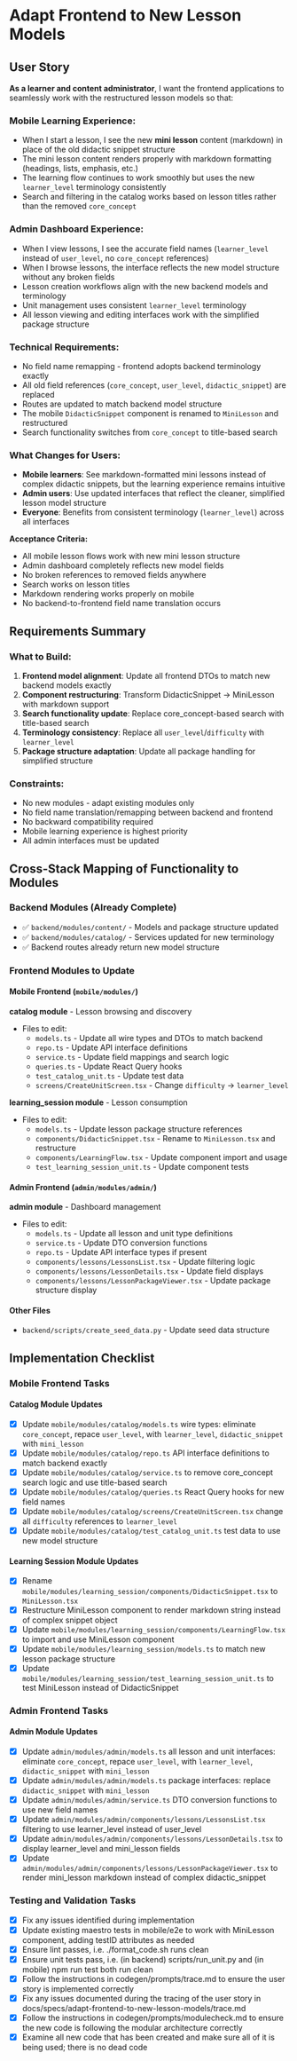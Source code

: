 # Adapt Frontend to New Lesson Models

## User Story

**As a learner and content administrator**, I want the frontend applications to seamlessly work with the restructured lesson models so that:

### Mobile Learning Experience:
- When I start a lesson, I see the new **mini lesson** content (markdown) in place of the old didactic snippet structure
- The mini lesson content renders properly with markdown formatting (headings, lists, emphasis, etc.)
- The learning flow continues to work smoothly but uses the new `learner_level` terminology consistently
- Search and filtering in the catalog works based on lesson titles rather than the removed `core_concept`

### Admin Dashboard Experience:
- When I view lessons, I see the accurate field names (`learner_level` instead of `user_level`, no `core_concept` references)
- When I browse lessons, the interface reflects the new model structure without any broken fields
- Lesson creation workflows align with the new backend models and terminology
- Unit management uses consistent `learner_level` terminology
- All lesson viewing and editing interfaces work with the simplified package structure

### Technical Requirements:
- No field name remapping - frontend adopts backend terminology exactly
- All old field references (`core_concept`, `user_level`, `didactic_snippet`) are replaced
- Routes are updated to match backend model structure
- The mobile `DidacticSnippet` component is renamed to `MiniLesson` and restructured
- Search functionality switches from `core_concept` to title-based search

### What Changes for Users:
- **Mobile learners**: See markdown-formatted mini lessons instead of complex didactic snippets, but the learning experience remains intuitive
- **Admin users**: Use updated interfaces that reflect the cleaner, simplified lesson model structure
- **Everyone**: Benefits from consistent terminology (`learner_level`) across all interfaces

**Acceptance Criteria:**
- All mobile lesson flows work with new mini lesson structure
- Admin dashboard completely reflects new model fields
- No broken references to removed fields anywhere
- Search works on lesson titles
- Markdown rendering works properly on mobile
- No backend-to-frontend field name translation occurs

## Requirements Summary

### What to Build:
1. **Frontend model alignment**: Update all frontend DTOs to match new backend models exactly
2. **Component restructuring**: Transform DidacticSnippet → MiniLesson with markdown support
3. **Search functionality update**: Replace core_concept-based search with title-based search
4. **Terminology consistency**: Replace all `user_level`/`difficulty` with `learner_level`
5. **Package structure adaptation**: Update all package handling for simplified structure

### Constraints:
- No new modules - adapt existing modules only
- No field name translation/remapping between backend and frontend
- No backward compatibility required
- Mobile learning experience is highest priority
- All admin interfaces must be updated

## Cross-Stack Mapping of Functionality to Modules

### Backend Modules (Already Complete)
- ✅ `backend/modules/content/` - Models and package structure updated
- ✅ `backend/modules/catalog/` - Services updated for new terminology
- ✅ Backend routes already return new model structure

### Frontend Modules to Update

#### Mobile Frontend (`mobile/modules/`)

**catalog module** - Lesson browsing and discovery
- Files to edit:
  - `models.ts` - Update all wire types and DTOs to match backend
  - `repo.ts` - Update API interface definitions
  - `service.ts` - Update field mappings and search logic
  - `queries.ts` - Update React Query hooks
  - `test_catalog_unit.ts` - Update test data
  - `screens/CreateUnitScreen.tsx` - Change `difficulty` → `learner_level`

**learning_session module** - Lesson consumption
- Files to edit:
  - `models.ts` - Update lesson package structure references
  - `components/DidacticSnippet.tsx` - Rename to `MiniLesson.tsx` and restructure
  - `components/LearningFlow.tsx` - Update component import and usage
  - `test_learning_session_unit.ts` - Update component tests

#### Admin Frontend (`admin/modules/admin/`)

**admin module** - Dashboard management
- Files to edit:
  - `models.ts` - Update all lesson and unit type definitions
  - `service.ts` - Update DTO conversion functions
  - `repo.ts` - Update API interface types if present
  - `components/lessons/LessonsList.tsx` - Update filtering logic
  - `components/lessons/LessonDetails.tsx` - Update field displays
  - `components/lessons/LessonPackageViewer.tsx` - Update package structure display

#### Other Files
- `backend/scripts/create_seed_data.py` - Update seed data structure

## Implementation Checklist

### Mobile Frontend Tasks

#### Catalog Module Updates
- [x] Update `mobile/modules/catalog/models.ts` wire types: eliminate `core_concept`, repace `user_level`, with `learner_level`, `didactic_snippet` with `mini_lesson`
- [x] Update `mobile/modules/catalog/repo.ts` API interface definitions to match backend exactly
- [x] Update `mobile/modules/catalog/service.ts` to remove core_concept search logic and use title-based search
- [x] Update `mobile/modules/catalog/queries.ts` React Query hooks for new field names
- [x] Update `mobile/modules/catalog/screens/CreateUnitScreen.tsx` change all `difficulty` references to `learner_level`
- [x] Update `mobile/modules/catalog/test_catalog_unit.ts` test data to use new model structure

#### Learning Session Module Updates
- [x] Rename `mobile/modules/learning_session/components/DidacticSnippet.tsx` to `MiniLesson.tsx`
- [x] Restructure MiniLesson component to render markdown string instead of complex snippet object
- [x] Update `mobile/modules/learning_session/components/LearningFlow.tsx` to import and use MiniLesson component
- [x] Update `mobile/modules/learning_session/models.ts` to match new lesson package structure
- [x] Update `mobile/modules/learning_session/test_learning_session_unit.ts` to test MiniLesson instead of DidacticSnippet

### Admin Frontend Tasks

#### Admin Module Updates
- [x] Update `admin/modules/admin/models.ts` all lesson and unit interfaces: eliminate `core_concept`, repace `user_level`, with `learner_level`, `didactic_snippet` with `mini_lesson`
- [x] Update `admin/modules/admin/models.ts` package interfaces: replace `didactic_snippet` with `mini_lesson`
- [x] Update `admin/modules/admin/service.ts` DTO conversion functions to use new field names
- [x] Update `admin/modules/admin/components/lessons/LessonsList.tsx` filtering to use learner_level instead of user_level
- [x] Update `admin/modules/admin/components/lessons/LessonDetails.tsx` to display learner_level and mini_lesson fields
- [x] Update `admin/modules/admin/components/lessons/LessonPackageViewer.tsx` to render mini_lesson markdown instead of complex didactic_snippet

### Testing and Validation Tasks
- [x] Fix any issues identified during implementation
- [x] Update existing maestro tests in mobile/e2e to work with MiniLesson component, adding testID attributes as needed
- [x] Ensure lint passes, i.e. ./format_code.sh runs clean
- [x] Ensure unit tests pass, i.e. (in backend) scripts/run_unit.py and (in mobile) npm run test both run clean
- [x] Follow the instructions in codegen/prompts/trace.md to ensure the user story is implemented correctly
- [x] Fix any issues documented during the tracing of the user story in docs/specs/adapt-frontend-to-new-lesson-models/trace.md
- [x] Follow the instructions in codegen/prompts/modulecheck.md to ensure the new code is following the modular architecture correctly
- [x] Examine all new code that has been created and make sure all of it is being used; there is no dead code